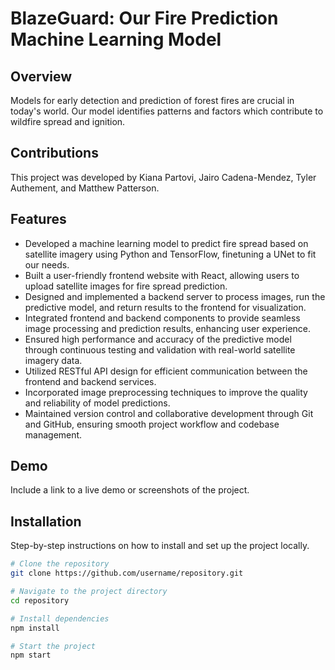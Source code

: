 # BlazeGuard: Our Fire Prediction Machine Learning Model 

## Overview
Models for early detection and prediction of forest fires are crucial in today's world. Our model identifies patterns and factors which contribute to wildfire spread and ignition. 

## Contributions 
This project was developed by Kiana Partovi, Jairo Cadena-Mendez, Tyler Authement, and Matthew Patterson.

## Features
- Developed a machine learning model to predict fire spread based on satellite imagery using Python and TensorFlow, finetuning a UNet to fit our needs.
- Built a user-friendly frontend website with React, allowing users to upload satellite images for fire spread prediction.
- Designed and implemented a backend server to process images, run the predictive model, and return results to the frontend for visualization.
- Integrated frontend and backend components to provide seamless image processing and prediction results, enhancing user experience.
- Ensured high performance and accuracy of the predictive model through continuous testing and validation with real-world satellite imagery data.
- Utilized RESTful API design for efficient communication between the frontend and backend services.
- Incorporated image preprocessing techniques to improve the quality and reliability of model predictions.
- Maintained version control and collaborative development through Git and GitHub, ensuring smooth project workflow and codebase management.

## Demo
Include a link to a live demo or screenshots of the project.

## Installation
Step-by-step instructions on how to install and set up the project locally.

```bash
# Clone the repository
git clone https://github.com/username/repository.git

# Navigate to the project directory
cd repository

# Install dependencies
npm install

# Start the project
npm start
